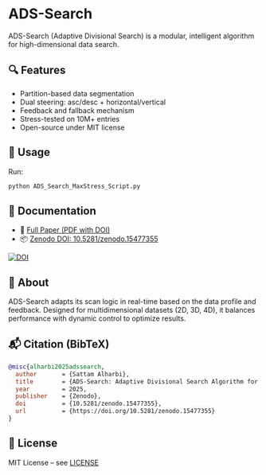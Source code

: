 
# ADS-Search

ADS-Search (Adaptive Divisional Search) is a modular, intelligent algorithm for high-dimensional data search.

## 🔍 Features
- Partition-based data segmentation
- Dual steering: asc/desc + horizontal/vertical
- Feedback and fallback mechanism
- Stress-tested on 10M+ entries
- Open-source under MIT license

## 🚀 Usage
Run:
```bash
python ADS_Search_MaxStress_Script.py
```

## 📄 Documentation

- 📘 [Full Paper (PDF with DOI)](ADS_Search_Research_Paper_With_DOI.pdf)
- 📦 [Zenodo DOI: 10.5281/zenodo.15477355](https://doi.org/10.5281/zenodo.15477355)

[![DOI](https://zenodo.org/badge/DOI/10.5281/zenodo.15477355.svg)](https://doi.org/10.5281/zenodo.15477355)

## 🧠 About
ADS-Search adapts its scan logic in real-time based on the data profile and feedback. Designed for multidimensional datasets (2D, 3D, 4D), it balances performance with dynamic control to optimize results.

## 📬 Citation (BibTeX)
```bibtex
@misc{alharbi2025adssearch,
  author       = {Sattam Alharbi},
  title        = {ADS-Search: Adaptive Divisional Search Algorithm for High-Dimensional Data Environments},
  year         = 2025,
  publisher    = {Zenodo},
  doi          = {10.5281/zenodo.15477355},
  url          = {https://doi.org/10.5281/zenodo.15477355}
}
```

## 📜 License
MIT License – see [LICENSE](LICENSE)
